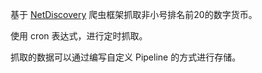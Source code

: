 基于 [NetDiscovery](https://github.com/fengzhizi715/NetDiscovery) 爬虫框架抓取非小号排名前20的数字货币。

使用 cron 表达式，进行定时抓取。

抓取的数据可以通过编写自定义 Pipeline 的方式进行存储。
